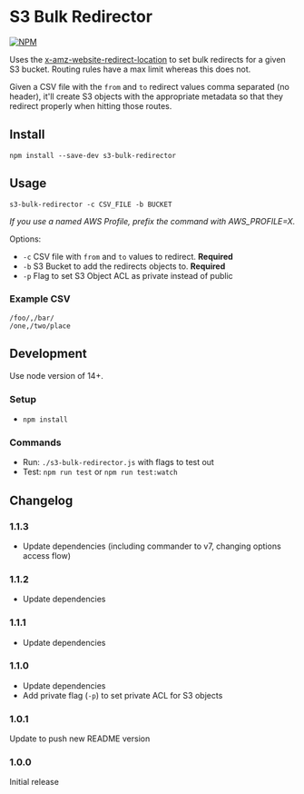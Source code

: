 # S3 Bulk Redirector

[![NPM](https://nodei.co/npm/s3-bulk-redirector.png)](https://nodei.co/npm/s3-bulk-redirector)

Uses the [x-amz-website-redirect-location](https://docs.aws.amazon.com/AmazonS3/latest/dev/how-to-page-redirect.html) to set bulk redirects for a given S3 bucket. Routing rules have a max limit whereas this does not.

Given a CSV file with the `from` and `to` redirect values comma separated (no header), it'll create S3 objects with the appropriate metadata so that they redirect properly when hitting those routes.

## Install

`npm install --save-dev s3-bulk-redirector`

## Usage

`s3-bulk-redirector -c CSV_FILE -b BUCKET`

*If you use a named AWS Profile, prefix the command with AWS_PROFILE=X.*

Options:

- `-c` CSV file with `from` and `to` values to redirect. **Required**
- `-b` S3 Bucket to add the redirects objects to. **Required**
- `-p` Flag to set S3 Object ACL as private instead of public

### Example CSV

```
/foo/,/bar/
/one,/two/place
```

## Development

Use node version of 14+.

### Setup

- `npm install`

### Commands

- Run: `./s3-bulk-redirector.js` with flags to test out
- Test: `npm run test` or `npm run test:watch`

## Changelog

### 1.1.3

- Update dependencies (including commander to v7, changing options access flow)

### 1.1.2

- Update dependencies

### 1.1.1

- Update dependencies

### 1.1.0

- Update dependencies
- Add private flag (`-p`) to set private ACL for S3 objects

### 1.0.1

Update to push new README version

### 1.0.0

Initial release
